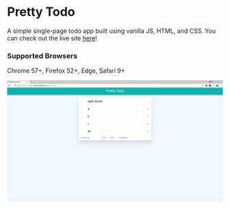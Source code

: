 # Pretty Todo

A simple single-page todo app built using vanilla JS, HTML, and CSS. You can check out the live site [here](https://solaomi.github.io/Pretty-Todo/)!

### Supported Browsers
Chrome 57+, Firefox 52+, Edge, Safari 9+

![](/images/todoHelloWorld.png)
